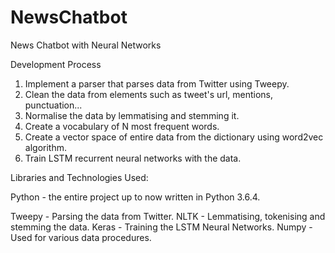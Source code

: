 # NewsChatbot
News Chatbot with Neural Networks

Development Process

1. Implement a parser that parses data from Twitter using Tweepy. 
2. Clean the data from elements such as tweet's url, mentions, punctuation...
3. Normalise the data by lemmatising and stemming it. 
4. Create a vocabulary of N most frequent words.
5. Create a vector space of entire data from the dictionary using word2vec algorithm.
6. Train LSTM recurrent neural networks with the data. 

Libraries and Technologies Used:

Python - the entire project up to now written in Python 3.6.4.

Tweepy - Parsing the data from Twitter. 
NLTK - Lemmatising, tokenising and stemming the data.
Keras - Training the LSTM Neural Networks.
Numpy - Used for various data procedures. 
